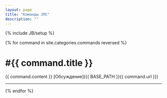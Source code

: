 ```yaml
---
layout: page
title: "Команды JMC"
description: ""
---
```

{% include JB/setup %}

{% for command in site.categories.commands reversed %}

<h1 class="commands">#{{ command.title }}</h1>
{{ command.content }}  
[Обсуждение]({{ BASE_PATH }}{{ command.url }})  

---
{% endfor %}

